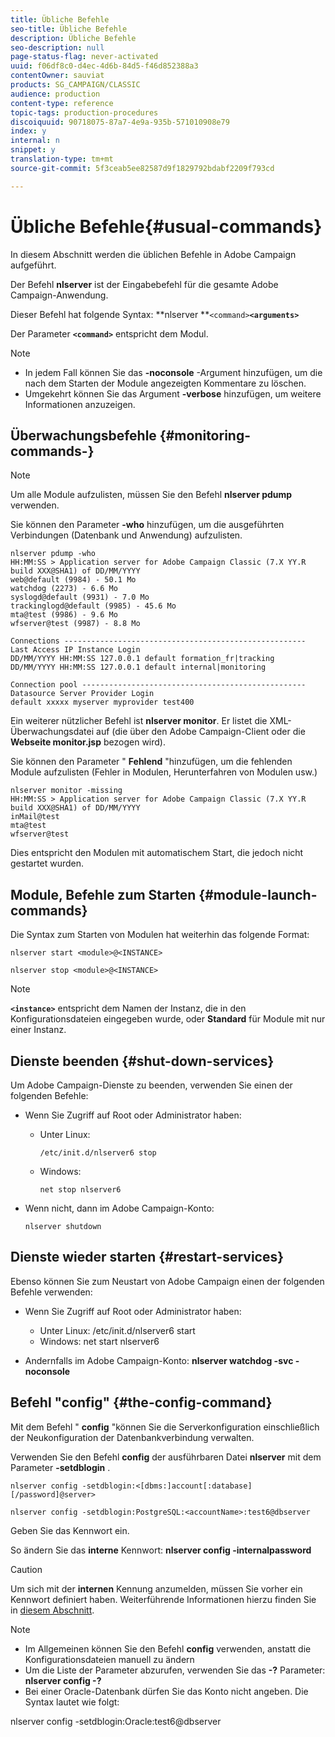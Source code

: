```yaml
---
title: Übliche Befehle
seo-title: Übliche Befehle
description: Übliche Befehle
seo-description: null
page-status-flag: never-activated
uuid: f06df8c0-d4ec-4d6b-84d5-f46d852388a3
contentOwner: sauviat
products: SG_CAMPAIGN/CLASSIC
audience: production
content-type: reference
topic-tags: production-procedures
discoiquuid: 90718075-87a7-4e9a-935b-571010908e79
index: y
internal: n
snippet: y
translation-type: tm+mt
source-git-commit: 5f3ceab5ee82587d9f1829792bdabf2209f793cd

---
```



# Übliche Befehle{#usual-commands}

In diesem Abschnitt werden die üblichen Befehle in Adobe Campaign aufgeführt.

Der Befehl **nlserver** ist der Eingabebefehl für die gesamte Adobe Campaign-Anwendung.

Dieser Befehl hat folgende Syntax: **nlserver **`<command>`****`<arguments>`****

Der Parameter **`<command>`** entspricht dem Modul.

>[!NOTE]
>
>* In jedem Fall können Sie das **-noconsole** -Argument hinzufügen, um die nach dem Starten der Module angezeigten Kommentare zu löschen.
>* Umgekehrt können Sie das Argument **-verbose** hinzufügen, um weitere Informationen anzuzeigen.
>



## Überwachungsbefehle {#monitoring-commands-}

>[!NOTE]
>
>Um alle Module aufzulisten, müssen Sie den Befehl **nlserver pdump** verwenden.

Sie können den Parameter **-who** hinzufügen, um die ausgeführten Verbindungen (Datenbank und Anwendung) aufzulisten.

```
nlserver pdump -who
HH:MM:SS > Application server for Adobe Campaign Classic (7.X YY.R build XXX@SHA1) of DD/MM/YYYY
web@default (9984) - 50.1 Mo
watchdog (2273) - 6.6 Mo
syslogd@default (9931) - 7.0 Mo
trackinglogd@default (9985) - 45.6 Mo
mta@test (9986) - 9.6 Mo
wfserver@test (9987) - 8.8 Mo

Connections ------------------------------------------------------
Last Access IP Instance Login 
DD/MM/YYYY HH:MM:SS 127.0.0.1 default formation_fr|tracking
DD/MM/YYYY HH:MM:SS 127.0.0.1 default internal|monitoring

Connection pool --------------------------------------------------
Datasource Server Provider Login 
default xxxxx myserver myprovider test400
```

Ein weiterer nützlicher Befehl ist **nlserver monitor**. Er listet die XML-Überwachungsdatei auf (die über den Adobe Campaign-Client oder die **Webseite monitor.jsp** bezogen wird).

Sie können den Parameter &quot; **Fehlend** &quot;hinzufügen, um die fehlenden Module aufzulisten (Fehler in Modulen, Herunterfahren von Modulen usw.)

```
nlserver monitor -missing
HH:MM:SS > Application server for Adobe Campaign Classic (7.X YY.R build XXX@SHA1) of DD/MM/YYYY
inMail@test
mta@test
wfserver@test
```

Dies entspricht den Modulen mit automatischem Start, die jedoch nicht gestartet wurden.

## Module, Befehle zum Starten {#module-launch-commands}

Die Syntax zum Starten von Modulen hat weiterhin das folgende Format:

```
nlserver start <module>@<INSTANCE>
```

```
nlserver stop <module>@<INSTANCE>
```

>[!NOTE]
>
>**`<instance>`** entspricht dem Namen der Instanz, die in den Konfigurationsdateien eingegeben wurde, oder **Standard** für Module mit nur einer Instanz.

## Dienste beenden {#shut-down-services}

Um Adobe Campaign-Dienste zu beenden, verwenden Sie einen der folgenden Befehle:

* Wenn Sie Zugriff auf Root oder Administrator haben:

   * Unter Linux:

      ```
      /etc/init.d/nlserver6 stop
      ```

   * Windows:

      ```
      net stop nlserver6
      ```

* Wenn nicht, dann im Adobe Campaign-Konto:

   ```
   nlserver shutdown 
   ```

## Dienste wieder starten {#restart-services}

Ebenso können Sie zum Neustart von Adobe Campaign einen der folgenden Befehle verwenden:

* Wenn Sie Zugriff auf Root oder Administrator haben:

   * Unter Linux: /etc/init.d/nlserver6 start
   * Windows: net start nlserver6

* Andernfalls im Adobe Campaign-Konto: **nlserver watchdog -svc -noconsole**

## Befehl &quot;config&quot; {#the-config-command}

Mit dem Befehl &quot; **config** &quot;können Sie die Serverkonfiguration einschließlich der Neukonfiguration der Datenbankverbindung verwalten.

Verwenden Sie den Befehl **config** der ausführbaren Datei **nlserver** mit dem Parameter **-setdblogin** .

```
nlserver config -setdblogin:<[dbms:]account[:database][/password]@server>
```

```
nlserver config -setdblogin:PostgreSQL:<accountName>:test6@dbserver
```

Geben Sie das Kennwort ein.

So ändern Sie das **interne** Kennwort: **nlserver config -internalpassword**

>[!CAUTION]
>
>Um sich mit der **internen** Kennung anzumelden, müssen Sie vorher ein Kennwort definiert haben. Weiterführende Informationen hierzu finden Sie in [diesem Abschnitt](../../installation/using/campaign-server-configuration.md#internal-identifier).

>[!NOTE]
>
>* Im Allgemeinen können Sie den Befehl **config** verwenden, anstatt die Konfigurationsdateien manuell zu ändern
>* Um die Liste der Parameter abzurufen, verwenden Sie das **-?** Parameter: **nlserver config -?**
>* Bei einer Oracle-Datenbank dürfen Sie das Konto nicht angeben. Die Syntax lautet wie folgt:
>
>  
nlserver config -setdblogin:Oracle:test6@dbserver


